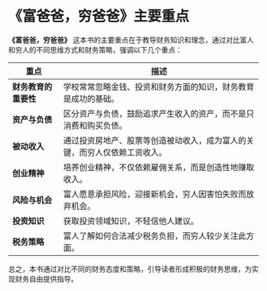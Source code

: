 

# 《富爸爸，穷爸爸》主要重点

**《富爸爸，穷爸爸》** 这本书的主要重点在于教导财务知识和理念，通过对比富人和穷人的不同思维方式和财务策略，强调以下几个重点：

| 重点                                       | 描述                                             |
|--------------------------------------------|--------------------------------------------------|
| **财务教育的重要性**                     | 学校常常忽略金钱、投资和财务方面的知识，财务教育是成功的基础。 |
| **资产与负债**                           | 区分资产与负债，鼓励追求产生收入的资产，而不是只消费和购买负债。  |
| **被动收入**                             | 通过投资房地产、股票等创造被动收入，成为富人的关键，而穷人仅依赖工资收入。 |
| **创业精神**                             | 培养创业精神，不仅依赖雇佣关系，而是创造性地赚取收入。         |
| **风险与机会**                           | 富人愿意承担风险，迎接新机会，穷人因害怕失败而放弃机会。       |
| **投资知识**                             | 获取投资领域知识，不轻信他人建议。                 |
| **税务策略**                             | 富人了解如何合法减少税务负担，而穷人较少关注此方面。       |

总之，本书通过对比不同的财务态度和策略，引导读者形成积极的财务思维，为实现财务自由提供指导。
